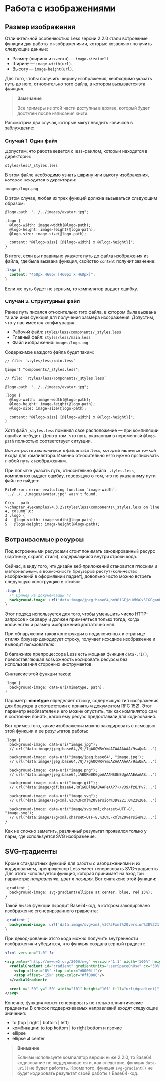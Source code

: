 # Работа с изображениями

## Размер изображения

Отличительной особенностью Less версии 2.2.0 стали встроенные функции для работы с изображениями, которые позволяют получить следующие данные:

 * Размер (ширина и высота) — `image-size(url)`.
 * Ширину — `image-width(url)`.
 * Высоту — `image-height(url)`.

Для того, чтобы получить ширину изображения, необходимо указать путь до него, относительно того файла, в котором вызывается эта функция.

> **Замечание**
>
> Все примеры из этой части доступны в архиве, который будет доступен после написания книги.

Рассмотрим два случая, которые могут вводить новичков в заблуждение:



### Случай 1. Один файл

Допустим, что работа ведется с less-файлом, который находится в директории:

```
styles/less/_styles.less
```

В этом файле необходимо узнать ширину или высоту изображения, которое находится в директории:

```
images/logo.png
```

В этом случае, любая из трех функций должна вызываться следующим образом:

```less
@logo-path: "../../images/avatar.jpg";

.logo {
  @logo-width: image-width(@logo-path);
  @logo-height: image-height(@logo-path);
  @logo-size: image-size(@logo-path);

  content: "@{logo-size} [@{logo-width} x @{logo-height}]";
}
```

В итоге, если вы правильно укажете путь до файла изображения из файла, где была вызвана функция, свойство `content` получит значение:

```css
.logo {
  content: "460px 460px [460px x 460px]";
}
```

Если же путь будет не верным, то компилятор выдаст ошибку.



### Случай 2. Структурный файл

Ранее путь писался относительно того файла, в котором была вызвана та или иная функция для получения размера изображения. Допустим, что у нас имеется конфигурация:

 * Рабочий файл: `styles/less/components/_styles.less`
 * Главный файл: `styles/less/main.less`
 * Файл изображения: `images/logo.png`

Содержимое каждого файла будет таким:

```less
// file: `styles/less/main.less`

@import "components/_styles.less";

// file: `styles/less/components/_styles.less`

@logo-path: "../../images/avatar.jpg";

.logo {
  @logo-width: image-width(@logo-path);
  @logo-height: image-height(@logo-path);
  @logo-size: image-size(@logo-path);

  content: "@{logo-size} [@{logo-width} x @{logo-height}]";
}
```

Хотя файл `_styles.less` поменял свое расположение — при компиляции ошибки не будет. Дело в том, что путь, указанный в переменной `@logo-path` полностью соответствует ситуации.

Вся хитрость заключается в файле `main.less`, который является точкой входа для компилятора. Именно относительно него нужно прописывать любой путь к изображениям.

При попытке указать путь, относительно файла `_styles.less`, компилятор выдаст ошибку, говорящую о том, что по указанному пути файл не найден:

```
FileError: error evaluating function `image-width`: '../../../images/avatar.jpg' wasn't found.

C:\<-- path -->\chapter_4\examples\4.3.2\styles\less\components\_styles.less on line 4, column 16:
3 .logo {
4   @logo-width: image-width(@logo-path);
5   @logo-height: image-height(@logo-path);
```




## Встраиваемые ресурсы

Под встроенными ресурсами стоит понимать закодированный ресурс (картинку, скрипт, стили), содержащийся внутри строки кода.

Сейчас, в виду того, что дизайн веб-приложений становится плоским и материальным, а возможности браузеров растут (количество изображений в оформлении падает), довольно часто можно встреть следующую конструкцию в стилях:

```css
.logo {
  /* Пример из документации */
  background-image: url('data:image/jpeg;base64,bm90IGFjdHVhbGx5IGEganBlZyBmaWxlCg==');
}
```
Этот подход используется для того, чтобы уменьшить число HTTP-запросов к серверу и должен применяться только тогда, когда количество и размер изображений достаточно мал.

При обнаружении такой конструкции в подключенных к странице стилях браузер декодирует строку, получает исходное изображение и выводит пользователю.

В багажнике препроцессора Less есть мощная функция `data-uri()`, предоставляющая возможность кодировать ресурсы без использования сторонних инструментов.

Синтаксис этой функции таков:

```less
.logo {
  background-image: data-uri(mimetype, path);
}
```

Параметр **mimetype** определяет строку, содержащую тип изображения для браузера в соответствии с принятым документом RFC 1521. Этот параметр необязателен и его можно опустить, так как компилятор сам в состоянии понять, какой ему ресурс предоставили для кодирования.

Вот пример того, какие изображения можно закодировать с помощью этой функции и ее результатов работы:

```less
.logo {
  background-image: data-uri("image.jpg");
  // url("data:image/jpeg;base64,/9j/7gAOQWRvYmUAZAAAAAAA/9sAQwA...")

  background-image: data-uri("image/jpeg;base64", "image.jpg");
  // url("data:image/jpeg;base64,/9j/7gAOQWRvYmUAZAAAAAAA/9sAQwA...")

  background-image: data-uri("image.png");
  // url("data:image/jpeg;base64,iVBORw0KGgoAAAANSUhEUgAAAEAAAAB...")

  background-image: data-uri("image.gif");
  // url("data:image/gif;base64,R0lGODlhQABAAPeAAP7+/v39/fz8/Pv7...")

  background-image: data-uri("image.svg");
  // url("data:image/svg+xml,%3C%3Fxml%20version%3D%221.0%22%20e...")

  background-image: data-uri("image/svg+xml;charset=UTF-8", "image.svg");
  // url("data:image/svg+xml;charset=UTF-8,%3C%3Fxml%20version%3...")
}
```

Как не сложно заметить, различный результат проявился только у пары, где используется SVG изображение.




## SVG-градиенты

Кроме стандартных функций для работы с изображениями и их кодированием, препроцессор Less умеет генерировать SVG-градиенты. Для этого используется функция, которая принимает на вход три параметра: *направление*, *цвет и позиция*. Вот синтаксис этой функции:

```less
.gradient {
  background-image: svg-gradient(ellipse at center, blue, red 15%);
}
```

Такой вызов функции породит Base64-код, в котором закодировано изображение сгенерированного градиента:

```css
.gradient {
  background-image: url('data:image/svg+xml,%3C%3Fxml%20version%3D%221.0%22%20%3F%3E%3Csvg%20xmlns%3D%22http%3A%2F%2Fwww.w3.org%2F2000%2Fsvg%22%20version%3D%221.1%22%20width%3D%22100%25%22%20height%3D%22100%25%22%20viewBox%3D%220%200%201%201%22%20preserveAspectRatio%3D%22none%22%3E%3CradialGradient%20id%3D%22gradient%22%20gradientUnits%3D%22userSpaceOnUse%22%20cx%3D%2250%25%22%20cy%3D%2250%25%22%20r%3D%2275%25%22%3E%3Cstop%20offset%3D%220%25%22%20stop-color%3D%22%230000ff%22%2F%3E%3Cstop%20offset%3D%2215%25%22%20stop-color%3D%22%23ff0000%22%2F%3E%3C%2FradialGradient%3E%3Crect%20x%3D%22-50%22%20y%3D%22-50%22%20width%3D%22101%22%20height%3D%22101%22%20fill%3D%22url(%23gradient)%22%20%2F%3E%3C%2Fsvg%3E');
}
```

При декодировании этого кода можно получить внутренности изображения и убедиться, что функция создала верный градиент:

```xml
<?xml version="1.0" ?>

<svg xmlns="http://www.w3.org/2000/svg" version="1.1" width="100%" height="100%" viewBox="0 0 1 1" preserveAspectRatio="none">
  <radialGradient id="gradient" gradientUnits="userSpaceOnUse" cx="50%" cy="50%" r="75%">
    <stop offset="0%" stop-color="#0000ff"/>
    <stop offset="15%" stop-color="#ff0000"/>
  </radialGradient>

  <rect x="-50" y="-50" width="101" height="101" fill="url(#gradient)" />
</svg>
```
Конечно, функция может генерировать не только эллиптические градиенты. В список поддерживаемых направлений входят следующие значения:

 * to (top | right | bottom | left)
 * комбинации: to top bottom | to right bottom и прочие
 * ellipse
 * ellipse at center

> **Внимание**
>
> Если вы используете компилятор версии ниже 2.2.0, то Base64 кодирование не поддерживается и, как следствие, функция `data-uri()` не будет работать. Кроме того, функция `svg-gradient()` не будет кодировать результат своей работы в Base64-код.
